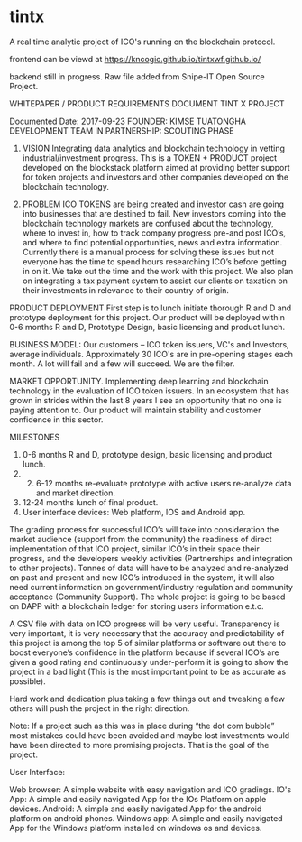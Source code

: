 # tintx
A real time analytic project of ICO's running on the blockchain protocol.

frontend can be viewd at https://kncogic.github.io/tintxwf.github.io/

backend still in progress. Raw file added from Snipe-IT Open Source Project.

WHITEPAPER / PRODUCT REQUIREMENTS DOCUMENT
TINT X PROJECT

Documented Date: 2017-09-23
FOUNDER:  KIMSE TUATONGHA
DEVELOPMENT TEAM IN PARTNERSHIP: SCOUTING PHASE

1. VISION
Integrating data analytics and blockchain technology in vetting industrial/investment progress. 
This is a TOKEN + PRODUCT project developed on the blockstack platform aimed at providing better support for token projects and investors and other companies developed on the blockchain technology.

2. PROBLEM
ICO TOKENS are being created and investor cash are going into businesses that are destined to fail. 
New investors coming into the blockchain technology markets are confused about the technology, where to invest in, how to track company progress pre-and post ICO’s, and where to find potential opportunities, news and extra information. 
Currently there is a manual process for solving these issues but not everyone has the time to spend hours researching ICO’s before getting in on it. We take out the time and the work with this project. 
We also plan on integrating a tax payment system to assist our clients on taxation on their investments in relevance to their country of origin.

PRODUCT DEPLOYMENT
First step is to lunch initiate thorough R and D and prototype deployment for this project. 
Our product will be deployed within 0-6 months R and D, Prototype Design, basic licensing and product lunch. 

BUSINESS MODEL:
Our customers – ICO token issuers, VC's and Investors, average individuals. 
Approximately 30 ICO's are in pre-opening stages each month. A lot will fail and a few will succeed. We are the filter.

MARKET OPPORTUNITY.
Implementing deep learning and blockchain technology in the evaluation of ICO token issuers. In an ecosystem that has grown in strides within the last 8 years I see an opportunity that no one is paying attention to. Our product will maintain stability and customer confidence in this sector.

MILESTONES
1.	0-6 months R and D, prototype design, basic licensing and product lunch. 
2.	2. 6-12 months re-evaluate prototype with active users re-analyze data and market direction.
3.	12-24 months lunch of final product.
4.	User interface devices: Web platform, IOS and Android app.

The grading process for successful ICO’s will take into consideration the market audience (support from the community) the readiness of direct implementation of that ICO project, similar ICO’s in their space their progress, and the developers weekly activities (Partnerships and integration to other projects). Tonnes of data will have to be analyzed and re-analyzed on past and present and new ICO’s introduced in the system, it will also need current information on government/industry regulation and community acceptance (Community Support). The whole project is going to be based on DAPP with a blockchain ledger for storing users information e.t.c.

A CSV file with data on ICO progress will be very useful. Transparency is very important, it is very necessary that the accuracy and predictability of this project is among the top 5 of similar platforms or software out there to boost everyone’s confidence in the platform because if several ICO’s are given a good rating and continuously under-perform it is going to show the project in a bad light (This is the most important point to be as accurate as possible).

Hard work and dedication plus taking a few things out and tweaking a few others will push the project in the right direction. 

Note: If a project such as this was in place during “the dot com bubble” most mistakes could have been avoided and maybe lost investments would have been directed to more promising projects. That is the goal of the project.

User Interface: 

Web browser: A simple website with easy navigation and ICO gradings.
IO's App: A simple and easily navigated App for the IOs Platform on apple devices.
Android: A simple and easily navigated App for the android platform on android phones.
Windows app: A simple and easily navigated App for the Windows platform installed on windows os and devices.
